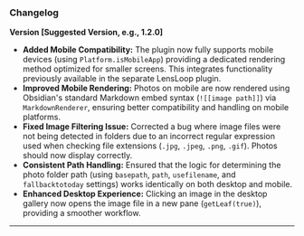 ### Changelog

**Version [Suggested Version, e.g., 1.2.0]**

* **Added Mobile Compatibility:** The plugin now fully supports mobile devices (using `Platform.isMobileApp`) providing a dedicated rendering method optimized for smaller screens. This integrates functionality previously available in the separate LensLoop plugin.
* **Improved Mobile Rendering:** Photos on mobile are now rendered using Obsidian's standard Markdown embed syntax (`![[image path]]`) via `MarkdownRenderer`, ensuring better compatibility and handling on mobile platforms.
* **Fixed Image Filtering Issue:** Corrected a bug where image files were not being detected in folders due to an incorrect regular expression used when checking file extensions (`.jpg`, `.jpeg`, `.png`, `.gif`). Photos should now display correctly.
* **Consistent Path Handling:** Ensured that the logic for determining the photo folder path (using `basepath`, `path`, `usefilename`, and `fallbacktotoday` settings) works identically on both desktop and mobile.
* **Enhanced Desktop Experience:** Clicking an image in the desktop gallery now opens the image file in a new pane (`getLeaf(true)`), providing a smoother workflow.

---
